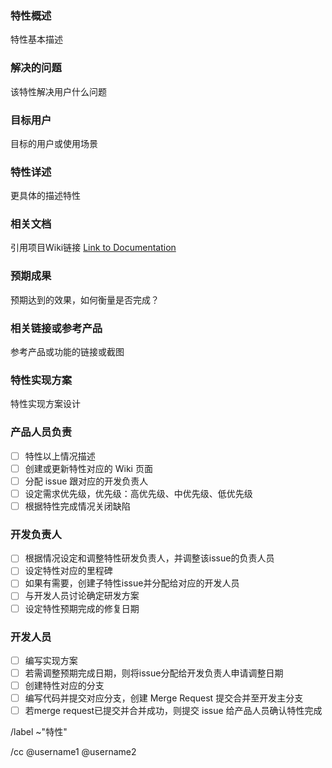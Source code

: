 
### 特性概述

特性基本描述

### 解决的问题

该特性解决用户什么问题

### 目标用户

目标的用户或使用场景

### 特性详述

更具体的描述特性

### 相关文档

引用项目Wiki链接 [Link to Documentation](documentation)

### 预期成果

预期达到的效果，如何衡量是否完成？

### 相关链接或参考产品

参考产品或功能的链接或截图

### 特性实现方案

特性实现方案设计

### 产品人员负责

- [ ] 特性以上情况描述
- [ ] 创建或更新特性对应的 Wiki 页面
- [ ] 分配 issue 跟对应的开发负责人
- [ ] 设定需求优先级，优先级：高优先级、中优先级、低优先级
- [ ] 根据特性完成情况关闭缺陷

### 开发负责人

- [ ] 根据情况设定和调整特性研发负责人，并调整该issue的负责人员
- [ ] 设定特性对应的里程碑
- [ ] 如果有需要，创建子特性issue并分配给对应的开发人员
- [ ] 与开发人员讨论确定研发方案
- [ ] 设定特性预期完成的修复日期

### 开发人员

- [ ] 编写实现方案
- [ ] 若需调整预期完成日期，则将issue分配给开发负责人申请调整日期
- [ ] 创建特性对应的分支
- [ ] 编写代码并提交对应分支，创建 Merge Request 提交合并至开发主分支
- [ ] 若merge request已提交并合并成功，则提交 issue 给产品人员确认特性完成

/label ~"特性"

/cc @username1  @username2